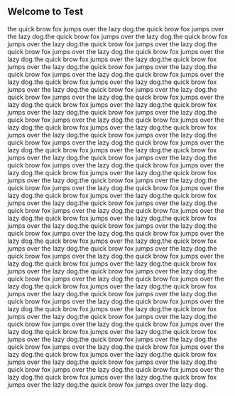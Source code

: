 ## Welcome to Test
the quick brow fox jumps over the lazy dog.the quick brow fox jumps over the lazy dog.the quick brow fox jumps over the lazy dog.the quick brow fox jumps over the lazy dog.the quick brow fox jumps over the lazy dog.the quick brow fox jumps over the lazy dog.the quick brow fox jumps over the lazy dog.the quick brow fox jumps over the lazy dog.the quick brow fox jumps over the lazy dog.the quick brow fox jumps over the lazy dog.the quick brow fox jumps over the lazy dog.the quick brow fox jumps over the lazy dog.the quick brow fox jumps over the lazy dog.the quick brow fox jumps over the lazy dog.the quick brow fox jumps over the lazy dog.the quick brow fox jumps over the lazy dog.the quick brow fox jumps over the lazy dog.the quick brow fox jumps over the lazy dog.the quick brow fox jumps over the lazy dog.the quick brow fox jumps over the lazy dog.the quick brow fox jumps over the lazy dog.the quick brow fox jumps over the lazy dog.the quick brow fox jumps over the lazy dog.the quick brow fox jumps over the lazy dog.the quick brow fox jumps over the lazy dog.the quick brow fox jumps over the lazy dog.the quick brow fox jumps over the lazy dog.the quick brow fox jumps over the lazy dog.the quick brow fox jumps over the lazy dog.the quick brow fox jumps over the lazy dog.the quick brow fox jumps over the lazy dog.the quick brow fox jumps over the lazy dog.the quick brow fox jumps over the lazy dog.the quick brow fox jumps over the lazy dog.the quick brow fox jumps over the lazy dog.the quick brow fox jumps over the lazy dog.the quick brow fox jumps over the lazy dog.the quick brow fox jumps over the lazy dog.the quick brow fox jumps over the lazy dog.the quick brow fox jumps over the lazy dog.the quick brow fox jumps over the lazy dog.the quick brow fox jumps over the lazy dog.the quick brow fox jumps over the lazy dog.the quick brow fox jumps over the lazy dog.the quick brow fox jumps over the lazy dog.the quick brow fox jumps over the lazy dog.the quick brow fox jumps over the lazy dog.the quick brow fox jumps over the lazy dog.the quick brow fox jumps over the lazy dog.the quick brow fox jumps over the lazy dog.the quick brow fox jumps over the lazy dog.the quick brow fox jumps over the lazy dog.the quick brow fox jumps over the lazy dog.the quick brow fox jumps over the lazy dog.the quick brow fox jumps over the lazy dog.the quick brow fox jumps over the lazy dog.the quick brow fox jumps over the lazy dog.the quick brow fox jumps over the lazy dog.the quick brow fox jumps over the lazy dog.the quick brow fox jumps over the lazy dog.the quick brow fox jumps over the lazy dog.the quick brow fox jumps over the lazy dog.the quick brow fox jumps over the lazy dog.the quick brow fox jumps over the lazy dog.the quick brow fox jumps over the lazy dog.the quick brow fox jumps over the lazy dog.the quick brow fox jumps over the lazy dog.the quick brow fox jumps over the lazy dog.the quick brow fox jumps over the lazy dog.the quick brow fox jumps over the lazy dog.the quick brow fox jumps over the lazy dog.the quick brow fox jumps over the lazy dog.the quick brow fox jumps over the lazy dog.the quick brow fox jumps over the lazy dog.the quick brow fox jumps over the lazy dog.the quick brow fox jumps over the lazy dog.the quick brow fox jumps over the lazy dog.the quick brow fox jumps over the lazy dog.the quick brow fox jumps over the lazy dog.the quick brow fox jumps over the lazy dog.
